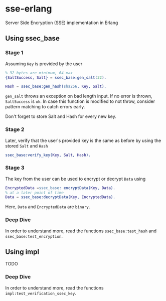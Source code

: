 # sse-erlang
Server Side Encryption (SSE) implementation in Erlang

## Using ssec_base
### Stage 1
Assuming ```Key``` is provided by the user
```erlang
% 32 bytes are minimum, 64 max
{SaltSuccess, Salt} = ssec_base:gen_salt(32).

Hash = ssec_base:gen_hash(sha256, Key, Salt).
```
```gen_salt``` throws an exception on bad length input. If no error is thrown, ```SaltSuccess``` is ```ok```. In case this function is modified to not throw, consider pattern matching to catch errors early.

 Don't forget to store Salt and Hash for every new key.

### Stage 2
Later, verify that the user's provided key is the same as before by using the stored ```Salt``` and ```Hash```
```erlang
ssec_base:verify_key(Key, Salt, Hash).
```
### Stage 3
The key from the user can be used to encrypt or decrypt ```Data``` using
```erlang
EncryptedData =ssec_base: encryptData(Key, Data).
% at a later point of time
Data = ssec_base:decryptData(Key, EncryptedData).
```
Here, ```Data``` and ```EncryptedData``` are ```binary```.

### Deep Dive
In order to understand more, read the functions ```ssec_base:test_hash``` and ```ssec_base:test_encryption```.

## Using impl
TODO

### Deep Dive
In order to understand more, read the functions ```impl:test_verification_ssec_key```.

